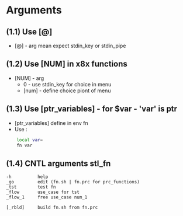 # Arguments
## (1.1) Use [@]

- [@] - arg mean expect stdin_key or stdin_pipe

## (1.2) Use [NUM] in x8x functions

- [NUM] - arg 
    - 0 - use stdin_key for choice in menu
    - [num] - define choice piont of menu

## (1.3) Use [ptr_variables] - for $var - 'var' is ptr

- [ptr_variables] define in env fn
- Use :
```sh
    local var=
    fn var
```
## (1.4) CNTL arguments stl_fn

    -h          help   
    _go         edit (fn.sh | fn.prc for prc_functions)    
    _tst        test fn
    _flow       use_case for tst
    _flow_1     free use_case num_1
  
    [_rbld]     build fn.sh from fn.prc
